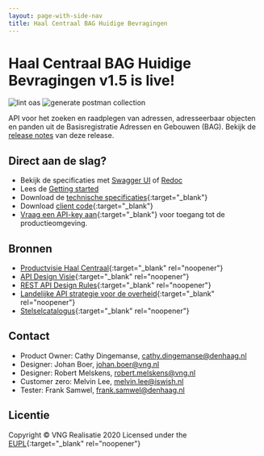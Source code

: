 ```yaml
---
layout: page-with-side-nav
title: Haal Centraal BAG Huidige Bevragingen
---
```

# Haal Centraal BAG Huidige Bevragingen v1.5 is live!

![lint oas](https://github.com/VNG-Realisatie/Haal-Centraal-BAG-bevragen/workflows/lint-oas/badge.svg)
![generate postman collection](https://github.com/VNG-Realisatie/Haal-Centraal-BAG-bevragen/workflows/generate-postman-collection/badge.svg)

API voor het zoeken en raadplegen van adressen, adresseerbaar objecten en panden uit de Basisregistratie Adressen en Gebouwen (BAG).
Bekijk de [release notes](https://vng-realisatie.github.io/Haal-Centraal-BAG-bevragen/releasenotes) van deze release.

## Direct aan de slag?

* Bekijk de specificaties met [Swagger UI](https://vng-realisatie.github.io/Haal-Centraal-BAG-bevragen/swagger-ui) of [Redoc](https://vng-realisatie.github.io/Haal-Centraal-BAG-bevragen/redoc)
* Lees de [Getting started](https://vng-realisatie.github.io/Haal-Centraal-BAG-bevragen/getting-started)
* Download de [technische specificaties](https://github.com/VNG-Realisatie/Haal-Centraal-BAG-bevragen/blob/master/specificatie/genereervariant/openapi.yaml){:target="_blank"}
* Download [client code](https://github.com/VNG-Realisatie/Haal-Centraal-BAG-bevragen/tree/master/code){:target="_blank"}
* [Vraag een API-key aan](https://formulieren.kadaster.nl/aanvraag_bag_api_huidige_bevragingen_productie){:target="_blank"} voor toegang tot de productieomgeving.


## Bronnen

* [Productvisie Haal Centraal](https://vng-realisatie.github.io/Haal-Centraal){:target="_blank" rel="noopener"}
* [API Design Visie](https://github.com/Geonovum/KP-APIs/tree/master/Werkgroep%20Design%20Visie){:target="_blank" rel="noopener"}
* [REST API Design Rules](https://docs.geostandaarden.nl/api/API-Designrules/){:target="_blank" rel="noopener"}
* [Landelijke API strategie voor de overheid](https://geonovum.github.io/KP-APIs/){:target="_blank" rel="noopener"}
* [Stelselcatalogus](https://www.stelselcatalogus.nl/registraties/BAG/){:target="_blank" rel="noopener"}

## Contact

* Product Owner: Cathy Dingemanse, [cathy.dingemanse@denhaag.nl](mailto:cathy.dingemanse@denhaag.nl)
* Designer: Johan Boer, [johan.boer@vng.nl](mailto:johan.boer@vng.nl)
* Designer: Robert Melskens, [robert.melskens@vng.nl](mailto:robert.melskens@vng.nl)
* Customer zero: Melvin Lee, [melvin.lee@iswish.nl](mailto:melvin.lee@iswish.nl)
* Tester: Frank Samwel, [frank.samwel@denhaag.nl](mailto:frank.samwel@denhaag.nl)

## Licentie

Copyright &copy; VNG Realisatie 2020
Licensed under the [EUPL](https://github.com/VNG-Realisatie/Haal-Centraal-BRK-bevragen/blob/master/LICENCE.md){:target="_blank" rel="noopener"}
